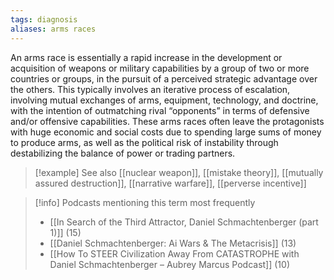 ```yaml
---
tags: diagnosis
aliases: arms races
---
```


An arms race is essentially a rapid increase in the development or acquisition of weapons or military capabilities by a group of two or more countries or groups, in the pursuit of a perceived strategic advantage over the others. This typically involves an iterative process of escalation, involving mutual exchanges of arms, equipment, technology, and doctrine, with the intention of outmatching rival “opponents” in terms of defensive and/or offensive capabilities. These arms races often leave the protagonists with huge economic and social costs due to spending large sums of money to produce arms, as well as the political risk of instability through destabilizing the balance of power or trading partners.

> [!example] See also
> [[nuclear weapon]], [[mistake theory]], [[mutually assured destruction]], [[narrative warfare]], [[perverse incentive]]

> [!info] Podcasts mentioning this term most frequently
> * [[In Search of the Third Attractor, Daniel Schmachtenberger (part 1)]] (15)
> * [[Daniel Schmachtenberger: Ai Wars & The Metacrisis]] (13)
> * [[How To STEER Civilization Away From CATASTROPHE with Daniel Schmachtenberger – Aubrey Marcus Podcast]] (10)
